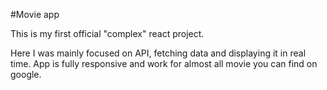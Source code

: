 #Movie app

This is my first official "complex" react project.

Here I was mainly focused on API, fetching data and displaying it in real time. 
App is fully responsive and work for almost all movie you can find on google.
